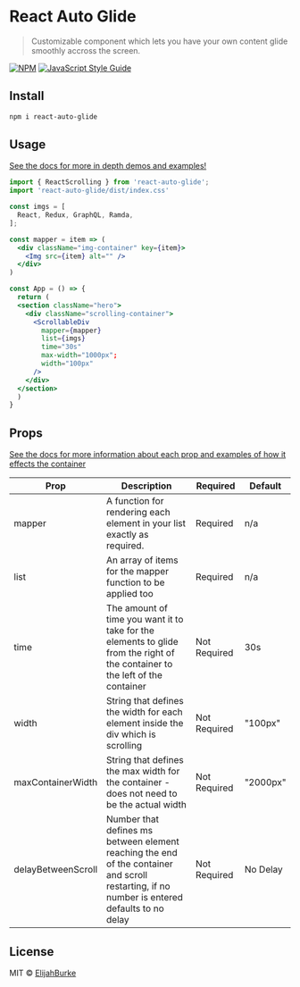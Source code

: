 # React Auto Glide

> Customizable component which lets you have your own content glide smoothly accross the screen.

[![NPM](https://img.shields.io/npm/v/react-auto-scroll.svg)](https://www.npmjs.com/package/react-auto-scroll) [![JavaScript Style Guide](https://img.shields.io/badge/code_style-standard-brightgreen.svg)](https://standardjs.com)

## Install

```bash
npm i react-auto-glide
```

## Usage

[See the docs for more in depth demos and examples!](https://react-auto-glide.netlify.app)

```jsx
import { ReactScrolling } from 'react-auto-glide';
import 'react-auto-glide/dist/index.css'

const imgs = [
  React, Redux, GraphQL, Ramda,
];

const mapper = item => (
  <div className="img-container" key={item}>
    <Img src={item} alt="" />
  </div>
)

const App = () => {
  return (
  <section className="hero">
    <div className="scrolling-container">
      <ScrollableDiv
        mapper={mapper}
        list={imgs} 
        time="30s"
        max-width="1000px";
        width="100px"
      />
    </div>
  </section>
  )
}
```

## Props

[See the docs for more information about each prop and examples of how it effects the container](https://react-auto-glide.netlify.app)

| Prop | Description | Required | Default |
| ---- | ----------- | -------- | ------- |
| mapper | A function for rendering each element in your list exactly as required. | Required | n/a |
| list | An array of items for the mapper function to be applied too | Required | n/a |
| time | The amount of time you want it to take for the elements to glide from the right of the container to the left of the container | Not Required | 30s |
| width | String that defines the width for each element inside the div which is scrolling | Not Required | "100px" |
| maxContainerWidth | String that defines the max width for the container - does not need to be the actual width | Not Required | "2000px" |
| delayBetweenScroll | Number that defines ms between element reaching the end of the container and scroll restarting, if no number is entered defaults to no delay | Not Required | No Delay |

## License

MIT © [ElijahBurke](https://github.com/ElijahBurke)
